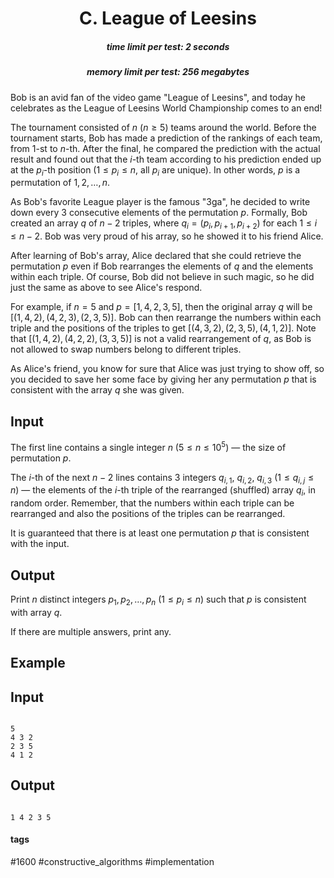 <h1 style='text-align: center;'> C. League of Leesins</h1>

<h5 style='text-align: center;'>time limit per test: 2 seconds</h5>
<h5 style='text-align: center;'>memory limit per test: 256 megabytes</h5>

Bob is an avid fan of the video game "League of Leesins", and today he celebrates as the League of Leesins World Championship comes to an end! 

The tournament consisted of $n$ ($n \ge 5$) teams around the world. Before the tournament starts, Bob has made a prediction of the rankings of each team, from $1$-st to $n$-th. After the final, he compared the prediction with the actual result and found out that the $i$-th team according to his prediction ended up at the $p_i$-th position ($1 \le p_i \le n$, all $p_i$ are unique). In other words, $p$ is a permutation of $1, 2, \dots, n$.

As Bob's favorite League player is the famous "3ga", he decided to write down every $3$ consecutive elements of the permutation $p$. Formally, Bob created an array $q$ of $n-2$ triples, where $q_i = (p_i, p_{i+1}, p_{i+2})$ for each $1 \le i \le n-2$. Bob was very proud of his array, so he showed it to his friend Alice.

After learning of Bob's array, Alice declared that she could retrieve the permutation $p$ even if Bob rearranges the elements of $q$ and the elements within each triple. Of course, Bob did not believe in such magic, so he did just the same as above to see Alice's respond.

For example, if $n = 5$ and $p = [1, 4, 2, 3, 5]$, then the original array $q$ will be $[(1, 4, 2), (4, 2, 3), (2, 3, 5)]$. Bob can then rearrange the numbers within each triple and the positions of the triples to get $[(4, 3, 2), (2, 3, 5), (4, 1, 2)]$. Note that $[(1, 4, 2), (4, 2, 2), (3, 3, 5)]$ is not a valid rearrangement of $q$, as Bob is not allowed to swap numbers belong to different triples.

As Alice's friend, you know for sure that Alice was just trying to show off, so you decided to save her some face by giving her any permutation $p$ that is consistent with the array $q$ she was given. 

## Input

The first line contains a single integer $n$ ($5 \le n \le 10^5$) — the size of permutation $p$.

The $i$-th of the next $n-2$ lines contains $3$ integers $q_{i, 1}$, $q_{i, 2}$, $q_{i, 3}$ ($1 \le q_{i, j} \le n$) — the elements of the $i$-th triple of the rearranged (shuffled) array $q_i$, in random order. Remember, that the numbers within each triple can be rearranged and also the positions of the triples can be rearranged.

It is guaranteed that there is at least one permutation $p$ that is consistent with the input. 

## Output

Print $n$ distinct integers $p_1, p_2, \ldots, p_n$ ($1 \le p_i \le n$) such that $p$ is consistent with array $q$. 

If there are multiple answers, print any. 

## Example

## Input


```

5
4 3 2
2 3 5
4 1 2

```
## Output


```

1 4 2 3 5 

```


#### tags 

#1600 #constructive_algorithms #implementation 
